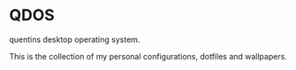 # QDOS
quentins desktop operating system.  

This is the collection of my personal configurations, dotfiles and wallpapers. 
